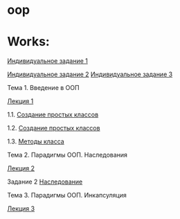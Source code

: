 # oop

# Works:
[Индивидуальное задание 1](indivzad1.ipynb)

[Индивидуальное задание 2](individual2.ipynb)
[Индивидуальное задание 3](individual3.ipynb)

Тема 1. Введение в ООП

[Лекция 1](lections.ipynb)

1.1. [Создание простых классов](пр1.ipynb)

1.2. [Создание простых классов](lab1_2.ipynb)

1.3. [Методы класса](practice1_3.ipynb)

Тема 2. Парадигмы ООП. Наследования

[Лекция 2](lection2.ipynb)

Задание 2 [Наследование](practice_2.ipynb)

Тема 3. Парадигмы ООП. Инкапсуляция

[Лекция 3](лекция3.ipynb)
